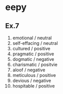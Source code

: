 # eepy

## Ex.7

1. emotional / neutral
2. self-effacing / neutral
3. cultured / positive
4. pragmatic / positive
5. dogmatic / negative
6. charismatic / positvie
7. aloof / negative
8. meticulous / positive
9. devious / negative
10. hospitable / positive